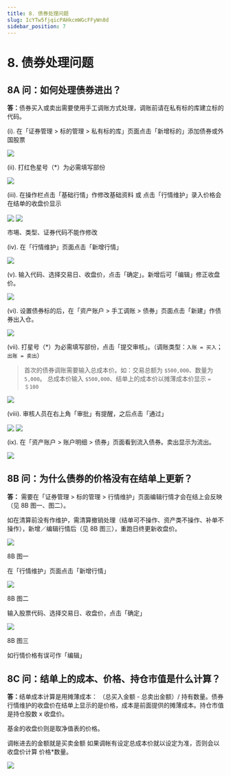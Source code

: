 ```yaml
---
title: 8. 债券处理问题
slug: IcYTw5fjqicPAHkcmWGcFFyWn8d
sidebar_position: 7
---
```



# 8. 债券处理问题

## 8A 问：如何处理债券进出？

<b>答：</b>债券买入或卖出需要使用手工调账方式处理，调账前请在私有标的库建立标的代码。

(i). 在「证券管理 &gt; 标的管理 &gt; 私有标的库」页面点击「新增标的」添加债券或外国股票

<img src="/assets/OHX7bsYcFofoKlxB7hqcaVUWnKb.png" src-width="2594" src-height="1289" align="center"/>

(ii). 打红色星号（*）为必需填写部份

<img src="/assets/LNMobvZ7JoMxfyxdqG7cagwPnke.png" src-width="2114" src-height="1352" align="center"/>

(iii). 在操作栏点击「基础行情」作修改基础资料 或 点击「行情维护」录入价格会在结单的收盘价显示

<img src="/assets/GKCvbDO6co2lP1xCrhPc3cGSnsc.png" src-width="2014" src-height="520" align="center"/>

<img src="/assets/U8tkbrOhSoYWVrxIhH0cFgm0nVb.png" src-width="2535" src-height="1552" align="center"/>

市埸、类型、证券代码不能作修改

(iv). 在「行情维护」页面点击「新增行情」

<img src="/assets/TFnmbqiFHoe1hGxUZU9cFqD5npd.png" src-width="2241" src-height="1231" align="center"/>

(v). 输入代码、选择交易日、收盘价，点击「确定」。新增后可「编辑」修正收盘价。

<img src="/assets/Zj0zb20zVohFEOxyAeUcnggzn4c.png" src-width="2242" src-height="1302" align="center"/>

(vi). 设置债券标的后，在「资产账户 &gt; 手工调账 &gt; 债券」页面点击「新建」作债券出入仓。

<img src="/assets/OBSpbrGJQoR3FwxiiZ9cAS0IniZ.png" src-width="2580" src-height="1206" align="center"/>

(vii). 打星号（*）为必需填写部份，点击「提交审核」。（调账类型：`入账 = 买入`；`出账 = 卖出`）

> 首次的债券调账需要输入总成本价。如：交易总额为 `$500,000`、数量为 `5,000`。
总成本价输入 `$500,000`、结单上的成本价以摊薄成本价显示 `= ＄100`

<img src="/assets/NQ8FbZlD2oFQ6fxh8TAcVDXTn5e.png" src-width="2104" src-height="1352" align="center"/>

(viii). 审核人员在右上角「审批」有提醒，之后点击「通过」

<img src="/assets/PlHgbvZ5VoXpPnxuuGsc2OL7nCd.png" src-width="2589" src-height="881" align="center"/>

<img src="/assets/HDwobHTDGoc8Q4x2FMyclNRZnbb.png" src-width="2542" src-height="1479" align="center"/>

(ix). 在「资产账户 &gt; 账户明细 &gt; 债券」页面看到流入债券。卖出显示为流出。

<img src="/assets/MBd7bly46oTqDmxozu1cjzggnC0.png" src-width="2852" src-height="716" align="center"/>

## 8B 问：为什么债券的价格没有在结单上更新？

<b>答：</b> 需要在「证券管理 &gt; 标的管理 &gt; 行情维护」页面编辑行情才会在结上会反映（见 8B 图一、图二）。

如在清算前没有作维护，需清算撤销处理（结单可不操作、资产类不操作、补单不操作），新增／编辑行情后（见 8B 图三），重跑日终更新收盘价。

<img src="/assets/KEtxbVL6EomA59xPTlicmysQntc.png" src-width="2506" src-height="776" align="center"/>

8B 图一

在「行情维护」页面点击「新增行情」

<img src="/assets/GJkvbBmnzoPNTZxvjPNc9aO4nNK.png" src-width="2242" src-height="1302" align="center"/>

8B 图二

输入股票代码、选择交易日、收盘价，点击「确定」

<img src="/assets/NOWxboPFJoPfhPxseJlc5Y87n5d.png" src-width="2249" src-height="600" align="center"/>

8B 图三

如行情价格有误可作「编辑」

## 8C 问：结单上的成本、价格、持仓市值是什么计算？

<b>答：</b>结单成本计算是用摊薄成本： （总买入金额 - 总卖出金额）/ 持有数量。债券行情维护的收盘价在结单上显示的是价格，成本是前面提供的摊薄成本。持仓市值是持仓股数 x 收盘价。

基金的收盘价则是取净值表的价格。

调帐进去的金额就是买卖金额 如果调帐有设定总成本价就以设定为准，否则会以收盘价计算 价格*数量。

<img src="/assets/PO8pbGCcCoxyTsxIXKlcAdQxnrh.png" src-width="1368" src-height="260" align="center"/>

